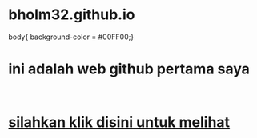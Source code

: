# bholm32.github.io

<sytle>
  body{
  background-color = #00FF00;}
  </style>
  <body>
<h1>ini adalah web github pertama saya<h1>
  <br>
<a href="/pkl/index.html">silahkan klik disini untuk melihat<a>
<br>
  </body>
